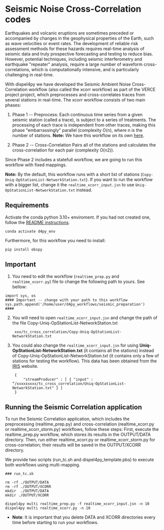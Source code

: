 # Seismic Noise Cross-Correlation codes

Earthquakes and volcanic eruptions are sometimes preceded or accompanied by changes in the geophysical properties of the Earth, such as wave velocities or event rates. The development of reliable risk assessment methods for these hazards requires real-time analysis of seismic data and truly prospective forecasting and testing to reduce bias. However, potential techniques, including seismic interferometry and earthquake "repeater" analysis, require a large number of waveform cross-correlations, which is computationally intensive, and is particularly challenging in real-time.

With dispel4py we have developed the Seismic Ambient Noise Cross-Correlation workflow (also called the xcorr workflow) as part of the VERCE project project, which preprocesses and cross-correlates traces from several stations in real-time. The xcorr workflow consists of two main phases:

1. Phase 1 -- Preprocess: Each continuous time series from a given seismic station (called a trace), is subject to a series of treatments. The processing of each trace is independent from other traces, making this phase "embarrassingly" parallel (complexity O(n), where n is the number of stations. **Note:** We have this workflow on its own [here](https://github.com/StreamingFlow/d4py_workflows/tree/main/seismic_preparation). 

2. Phase 2 -- Cross-Correlation Pairs all of the stations and calculates the cross-correlation for each pair (complexity O(n2)).

Since Phase 2 includes a statefull workflow, we are going to run this workflow with fixed mappings. 

**Note:** By the default, this workflow runs with a short list of stations (`Copy-Uniq-OpStationList-NetworkStation.txt`). If you want to run the workflow with a bigger list, change it the `realtime_xcorr_input.jsn` to use `Uniq-OpStationList-NetworkStation.txt` instead.

## Requirements

Activate the conda python 3.10+ enviroment. If you had not created one, follow the [README instructions](https://github.com/StreamingFlow/d4py/tree/main).

```
conda activate d4py_env
```

Furthermore, for this workflow you need to install:

```
pip install obspy
```

## Important

1. You need to edit the workflow (`realtime_prep.py` and `realtime_xcorr.py`) file to change the following path to yours. See bellow:

```
import sys, os
#### Important -- change with your path to this workflow
sys.path.append('/home/user/d4py_workflows/seismic_preparation')
####
```

2. You will need to open `realtime_xcorr_input.jsn` and change the path of the file Copy-Uniq-OpStationList-NetworkStation.txt

		xxx/tc_cross_correlation/Copy-Uniq-OpStationList-NetworkStation.txt  


3. You could also change the `realtime_xcorr_input.jsn` for using **Uniq-OpStationList-NetworkStation.txt** (it contains all the stations) instead of Copy-Uniq-OpStationList-NetworkStation.txt (it contains only a few of stations for testing the workflow). This data has been obtained from the [IRIS](http://ds.iris.edu/ds/nodes/dmc/earthscope/usarray/_US-TA-operational/) website. 

		{
    		"streamProducer" : [ { "input" : “/xxxxxxxxx/tc_cross_correlation/Uniq-OpStationList-NetworkStation.txt" } ]
		}
## Running the Seismic Correlation application

To run the Seismic Correlation application, which includes the preprocessing (realtime_prep.py) and cross-correlation (realtime_xcorr.py or realtime_xcorr_storm.py) workflows, follow these steps: First, execute the realtime_prep.py workflow, which stores its results in the OUTPUT/DATA directory. Then, run either realtime_xcorr.py or realtime_xcorr_storm.py for cross-correlation; their results will be saved in the OUTPUT/XCORR directory. 

We provide two scripts (run_tc.sh and dispel4py_template.pbs) to execute both workflows using multi-mapping. 


```	
### run_tc.sh 

rm -rf ./OUTPUT/DATA
rm -rf ./OUTPUT/XCORR
mkdir  ./OUTPUT/DATA
mkdir ./OUTPUT/XCORR

dispel4py multi realtime_prep.py -f realtime_xcorr_input.jsn -n 10
dispel4py multi realtime_xcorr.py -n 10
```	

- **Note**: It is important that you delete DATA and XCORR directories every time before starting to run your workflows. 
